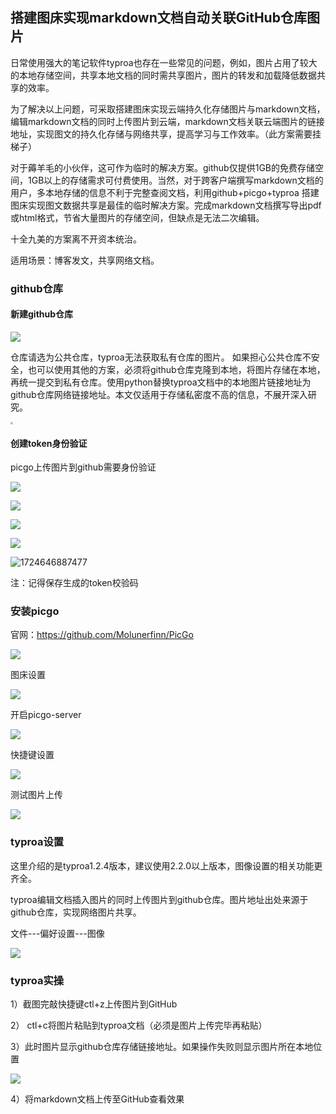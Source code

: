 ## 搭建图床实现markdown文档自动关联GitHub仓库图片

​       日常使用强大的笔记软件typroa也存在一些常见的问题，例如，图片占用了较大的本地存储空间，共享本地文档的同时需共享图片，图片的转发和加载降低数据共享的效率。

为了解决以上问题，可采取搭建图床实现云端持久化存储图片与markdown文档，编辑markdown文档的同时上传图片到云端，markdown文档关联云端图片的链接地址，实现图文的持久化存储与网络共享，提高学习与工作效率。（此方案需要挂梯子）

对于薅羊毛的小伙伴，这可作为临时的解决方案。github仅提供1GB的免费存储空间，1GB以上的存储需求可付费使用。当然，对于跨客户端撰写markdown文档的用户，多本地存储的信息不利于完整查阅文档，利用github+picgo+typroa 搭建图床实现图文数据共享是最佳的临时解决方案。完成markdown文档撰写导出pdf或html格式，节省大量图片的存储空间，但缺点是无法二次编辑。

十全九美的方案离不开资本统治。

适用场景：博客发文，共享网络文档。

### github仓库

#### 新建github仓库 

![](https://raw.githubusercontent.com/zoowemama1930/DMimagest/main/20240826123103.png)

仓库请选为公共仓库，typroa无法获取私有仓库的图片。 如果担心公共仓库不安全，也可以使用其他的方案，必须将github仓库克隆到本地，将图片存储在本地，再统一提交到私有仓库。使用python替换typroa文档中的本地图片链接地址为github仓库网络链接地址。本文仅适用于存储私密度不高的信息，不展开深入研究。

<img src="https://raw.githubusercontent.com/zoowemama1930/DMimagest/main/20240826123045.png" style="zoom:25%;" />

#### 创建token身份验证

picgo上传图片到github需要身份验证

![](https://raw.githubusercontent.com/zoowemama1930/DMimagest/main/20240826123236.png)

![](https://raw.githubusercontent.com/zoowemama1930/DMimagest/main/20240826123315.png)

![](https://raw.githubusercontent.com/zoowemama1930/DMimagest/main/20240826123338.png)

![](https://raw.githubusercontent.com/zoowemama1930/DMimagest/main/20240826123356.png)



![1724646887477](C:%5CUsers%5Clamp3%5CAppData%5CRoaming%5CTypora%5Ctypora-user-images%5C1724646887477.png)

注：记得保存生成的token校验码



###  安装picgo

官网：https://github.com/Molunerfinn/PicGo

![](https://raw.githubusercontent.com/zoowemama1930/DMimagest/main/20240826123929.png)

图床设置

![](https://raw.githubusercontent.com/zoowemama1930/DMimagest/main/20240826123916.png)

开启picgo-server

![](https://raw.githubusercontent.com/zoowemama1930/DMimagest/main/20240826124129.png)

快捷键设置

![](https://raw.githubusercontent.com/zoowemama1930/DMimagest/main/20240826124010.png)

测试图片上传

![](https://raw.githubusercontent.com/zoowemama1930/DMimagest/main/20240826124043.png)

### typroa设置

这里介绍的是typroa1.2.4版本，建议使用2.2.0以上版本，图像设置的相关功能更齐全。

typroa编辑文档插入图片的同时上传图片到github仓库。图片地址出处来源于github仓库，实现网络图片共享。

文件---偏好设置---图像

![](https://raw.githubusercontent.com/zoowemama1930/DMimagest/main/20240826125509.png)

### typroa实操

1）截图完敲快捷键ctl+z上传图片到GitHub

2） ctl+c将图片粘贴到typroa文档（必须是图片上传完毕再粘贴）

3）此时图片显示github仓库存储链接地址。如果操作失败则显示图片所在本地位置

![](https://raw.githubusercontent.com/zoowemama1930/DMimagest/main/20240826125540.png)

4）将markdown文档上传至GitHub查看效果
